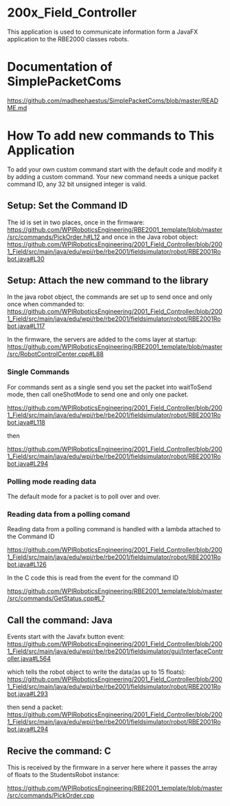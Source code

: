 # 200x_Field_Controller

This application is used to communicate information form a JavaFX application to the RBE2000 classes robots.

# Documentation of SimplePacketComs

https://github.com/madhephaestus/SimplePacketComs/blob/master/README.md


# How To add new commands to This Application

To add your own custom command start with the default code and modify it by adding a custom command. Your new command needs a unique packet command ID, any 32 bit unsigned integer is valid.

## Setup: Set the Command ID

The id is set in two places, once in the firmware:
https://github.com/WPIRoboticsEngineering/RBE2001_template/blob/master/src/commands/PickOrder.h#L12
and once in the Java robot object:
https://github.com/WPIRoboticsEngineering/2001_Field_Controller/blob/2001_Field/src/main/java/edu/wpi/rbe/rbe2001/fieldsimulator/robot/RBE2001Robot.java#L30

## Setup: Attach the new command to the library

In the java robot object, the commands are set up to send once and only once when commanded to:
https://github.com/WPIRoboticsEngineering/2001_Field_Controller/blob/2001_Field/src/main/java/edu/wpi/rbe/rbe2001/fieldsimulator/robot/RBE2001Robot.java#L117

In the firmware, the servers are added to the coms layer at startup:
https://github.com/WPIRoboticsEngineering/RBE2001_template/blob/master/src/RobotControlCenter.cpp#L88

### Single Commands

For commands sent as a single send you set the packet into waitToSend mode, then call oneShotMode to send one and only one packet.

https://github.com/WPIRoboticsEngineering/2001_Field_Controller/blob/2001_Field/src/main/java/edu/wpi/rbe/rbe2001/fieldsimulator/robot/RBE2001Robot.java#L118

then

https://github.com/WPIRoboticsEngineering/2001_Field_Controller/blob/2001_Field/src/main/java/edu/wpi/rbe/rbe2001/fieldsimulator/robot/RBE2001Robot.java#L294

### Polling mode reading data

The default mode for a packet is to poll over and over.

### Reading data from a polling comand

Reading data from a polling command is handled with a lambda attached to the Command ID

https://github.com/WPIRoboticsEngineering/2001_Field_Controller/blob/2001_Field/src/main/java/edu/wpi/rbe/rbe2001/fieldsimulator/robot/RBE2001Robot.java#L126

In the C code this is read from the event for the command ID

https://github.com/WPIRoboticsEngineering/RBE2001_template/blob/master/src/commands/GetStatus.cpp#L7

## Call the command: Java

Events start with the Javafx button event:
https://github.com/WPIRoboticsEngineering/2001_Field_Controller/blob/2001_Field/src/main/java/edu/wpi/rbe/rbe2001/fieldsimulator/gui/InterfaceController.java#L564

which tells the robot object to write the data(as up to 15 floats):
https://github.com/WPIRoboticsEngineering/2001_Field_Controller/blob/2001_Field/src/main/java/edu/wpi/rbe/rbe2001/fieldsimulator/robot/RBE2001Robot.java#L293


then send a packet:
https://github.com/WPIRoboticsEngineering/2001_Field_Controller/blob/2001_Field/src/main/java/edu/wpi/rbe/rbe2001/fieldsimulator/robot/RBE2001Robot.java#L294

## Recive the command: C

This is received by the firmware in a server here where it passes the array of floats to the StudentsRobot instance:

https://github.com/WPIRoboticsEngineering/RBE2001_template/blob/master/src/commands/PickOrder.cpp
